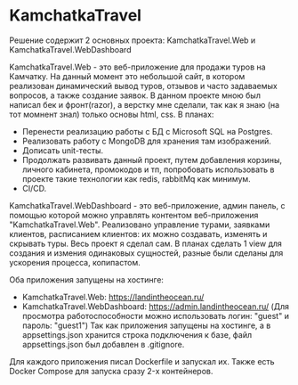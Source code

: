 # KamchatkaTravel
Решение содержит 2 основных проекта: KamchatkaTravel.Web и KamchatkaTravel.WebDashboard

KamchatkaTravel.Web - это веб-приложение для продажи туров на Камчатку. На данный момент это небольшой сайт, в котором реализован динамический вывод туров, отзывов и часто задаваемых вопросов, а также создание заявок.
В данном проекте мною был написал бек и фронт(razor), а верстку мне сделали, так как я знаю (на тот момнент знал) только основы html, css.
  В планах:
* Перенести реализацию работы с БД с Microsoft SQL на Postgres.
* Реализовать работу с MongoDB для хранения там изображений.
* Дописать unit-тесты.
* Продолжать развивать данный проект, путем добавления корзины, личного кабинета, промокодов и тп, попробовать использовать в проекте такие технологии как redis, rabbitMq как минимум.
* CI/CD.
    

KamchatkaTravel.WebDashboard - это веб-приложение, админ панель, с помощью которой можно управлять контентом веб-приложения "KamchatkaTravel.Web".
Реализовано управление турами, заявками клиентов, расписанием клиентов: их можно создавать, изменять и скрывать туры. Весь проект я сделал сам.
В планах сделать 1 view для создания и измения одинаковых сущностей, разные были сделаны для ускорения процесса, копипастом.

Оба приложения запущены на хостинге:
- KamchatkaTravel.Web: https://landintheocean.ru/
- KamchatkaTravel.WebDashboard: https://admin.landintheocean.ru/ (Для просмотра работоспособности можно использовать логин: "guest" и пароль: "guest1")
Так как приложения запущены на хостинге, а в appsettings.json хранится строка подключения к базе, файл appsettings.json был добавлен в .gitignore.

Для каждого приложения писал Dockerfile и запускал их. Также есть Docker Compose для запуска сразу 2-x контейнеров.
